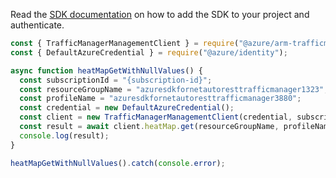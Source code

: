 Read the [SDK documentation](https://github.com/Azure/azure-sdk-for-js/blob/%40azure%2Farm-trafficmanager_6.0.1/sdk/trafficmanager/arm-trafficmanager/README.md) on how to add the SDK to your project and authenticate.

```javascript
const { TrafficManagerManagementClient } = require("@azure/arm-trafficmanager");
const { DefaultAzureCredential } = require("@azure/identity");

async function heatMapGetWithNullValues() {
  const subscriptionId = "{subscription-id}";
  const resourceGroupName = "azuresdkfornetautoresttrafficmanager1323";
  const profileName = "azuresdkfornetautoresttrafficmanager3880";
  const credential = new DefaultAzureCredential();
  const client = new TrafficManagerManagementClient(credential, subscriptionId);
  const result = await client.heatMap.get(resourceGroupName, profileName);
  console.log(result);
}

heatMapGetWithNullValues().catch(console.error);
```
